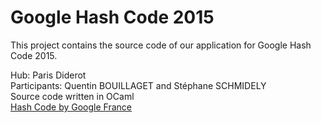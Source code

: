 # Google Hash Code 2015

This project contains the source code of our application for Google Hash Code 2015.

Hub: Paris Diderot  
Participants: Quentin BOUILLAGET and Stéphane SCHMIDELY  
Source code written in OCaml  
[Hash Code by Google France](https://sites.google.com/site/hashcode2015/home)

